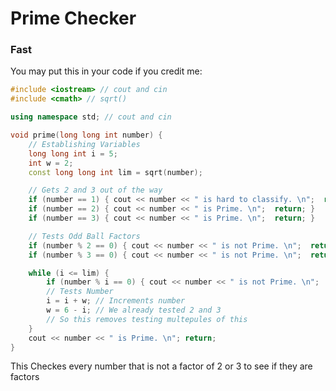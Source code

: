 # Prime Checker

### Fast

You may put this in your code if you credit me:

```cpp
#include <iostream> // cout and cin
#include <cmath> // sqrt()

using namespace std; // cout and cin

void prime(long long int number) {
	// Establishing Variables
	long long int i = 5;
	int w = 2;
	const long long int lim = sqrt(number);

	// Gets 2 and 3 out of the way
	if (number == 1) { cout << number << " is hard to classify. \n";  return; }
	if (number == 2) { cout << number << " is Prime. \n";  return; }
	if (number == 3) { cout << number << " is Prime. \n";  return; }

	// Tests Odd Ball Factors
	if (number % 2 == 0) { cout << number << " is not Prime. \n";  return; }
	if (number % 3 == 0) { cout << number << " is not Prime. \n";  return; }

	while (i <= lim) {
		if (number % i == 0) { cout << number << " is not Prime. \n";  return; }
		// Tests Number
		i = i + w; // Increments number
		w = 6 - i; // We already tested 2 and 3
		// So this removes testing multepules of this
	}
	cout << number << " is Prime. \n"; return;
}
```
This Checkes every number that is not a factor of 2 or 3 to see if they are factors
